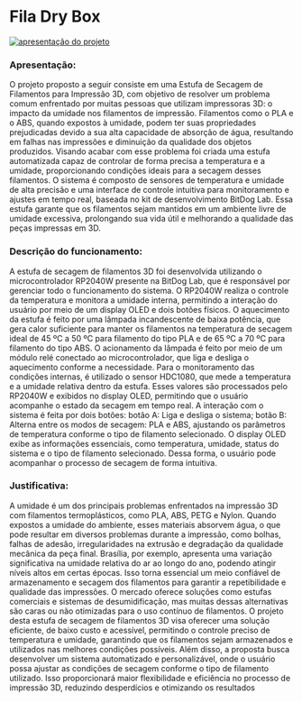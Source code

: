 # Fila Dry Box 

[![apresentação do projeto](https://img.youtube.com/vi/StpMNvTfC0s/maxresdefault.jpg)](https://www.youtube.com/watch?v=StpMNvTfC0s)

### Apresentação:
O projeto proposto a seguir consiste em uma Estufa de Secagem de Filamentos para Impressão 3D, com objetivo de resolver um problema comum enfrentado por muitas pessoas que utilizam impressoras 3D: o impacto da umidade nos filamentos de impressão. Filamentos como o PLA e o ABS, quando expostos à umidade, podem ter suas propriedades prejudicadas devido a sua alta capacidade de absorção de água, resultando em falhas nas impressões e diminuição da qualidade dos objetos produzidos. Visando acabar com esse problema foi criada uma estufa automatizada capaz de controlar de forma precisa a temperatura e a umidade, proporcionando condições ideais para a secagem desses filamentos.
O sistema é composto de sensores de temperatura e umidade de alta precisão e uma interface de controle intuitiva para monitoramento e ajustes em tempo real, baseada no kit de desenvolvimento BitDog Lab. Essa estufa garante que os filamentos sejam mantidos em um ambiente livre de umidade excessiva, prolongando sua vida útil e melhorando a qualidade das peças impressas em 3D.
### Descrição do funcionamento:
A estufa de secagem de filamentos 3D foi desenvolvida utilizando o microcontrolador RP2040W presente na BitDog Lab, que é responsável por gerenciar todo o funcionamento do sistema. O RP2040W realiza o controle da temperatura e monitora a umidade interna, permitindo a interação do usuário por meio de um display OLED e dois botões físicos.
O aquecimento da estufa é feito por uma lâmpada incandescente de baixa potência, que gera calor suficiente para manter os filamentos na temperatura de secagem ideal de 45 ºC a 50 ºC para filamento do tipo PLA e de 65 ºC a 70 ºC para filamento do tipo ABS. O acionamento da lâmpada é feito por meio de um módulo relé conectado ao microcontrolador, que liga e desliga o aquecimento conforme a necessidade. 
Para o monitoramento das condições internas, é utilizado o sensor HDC1080, que mede a temperatura e a umidade relativa dentro da estufa. Esses valores são processados pelo RP2040W e exibidos no display OLED, permitindo que o usuário acompanhe o estado da secagem em tempo real.
A interação com o sistema é feita por dois botões: botão A: Liga e desliga o sistema; botão B: Alterna entre os modos de secagem: PLA e ABS, ajustando os parâmetros de temperatura conforme o tipo de filamento selecionado.
O display OLED exibe as informações essenciais, como temperatura, umidade, status do sistema e o tipo de filamento selecionado. Dessa forma, o usuário pode acompanhar o processo de secagem de forma intuitiva. 
### Justificativa:
A umidade é um dos principais problemas enfrentados na impressão 3D com filamentos termoplásticos, como PLA, ABS, PETG e Nylon. Quando expostos a umidade do ambiente, esses materiais absorvem água, o que pode resultar em diversos problemas durante a impressão, como bolhas, falhas de adesão, irregularidades na extrusão e degradação da qualidade mecânica da peça final.
Brasília, por exemplo, apresenta uma variação significativa na umidade relativa do ar ao longo do ano, podendo atingir níveis altos em certas épocas. Isso torna essencial um meio confiável de armazenamento e secagem dos filamentos para garantir a repetibilidade e qualidade das impressões.
O mercado oferece soluções como estufas comerciais e sistemas de desumidificação, mas muitas dessas alternativas são caras ou não otimizadas para o uso contínuo de filamentos. O projeto desta estufa de secagem de filamentos 3D visa oferecer uma solução eficiente, de baixo custo e acessível, permitindo o controle preciso de temperatura e umidade, garantindo que os filamentos sejam armazenados e utilizados nas melhores condições possíveis.
Além disso, a proposta busca desenvolver um sistema automatizado e personalizável, onde o usuário possa ajustar as condições de secagem conforme o tipo de filamento utilizado. Isso proporcionará maior flexibilidade e eficiência no processo de impressão 3D, reduzindo desperdícios e otimizando os resultados
